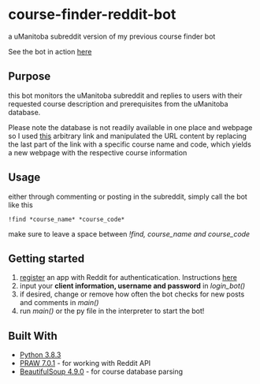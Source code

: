 # course-finder-reddit-bot
a uManitoba subreddit version of my previous course finder bot

See the bot in action [here](https://www.reddit.com/user/kidshelplinebot)

## Purpose
this bot monitors the uManitoba subreddit and replies to users with their requested course description and prerequisites from the uManitoba database.

Please note the database is not readily available in one place and webpage so I used [this](http://crscalprod.ad.umanitoba.ca/Catalog/ViewCatalog.aspx?pageid=viewcatalog&topicgroupid=27309&entitytype=CID&entitycode=COMP+1010) arbitrary link and manipulated the URL content by replacing the last part of the link with a specific course name and code, which yields a new webpage with the respective course information

## Usage
either through commenting or posting in the subreddit, simply call the bot like this
```
!find *course_name* *course_code*
```
make sure to leave a space between *!find, course_name and course_code*

## Getting started
1. [register](https://ssl.reddit.com/prefs/apps/) an app with Reddit for authenticatication. Instructions [here](https://praw.readthedocs.io/en/latest/getting_started/authentication.html)
2. input your **client information, username and password** in *login_bot()* 
3. if desired, change or remove how often the bot checks for new posts and comments in *main()* 
4. run *main()* or the py file in the interpreter to start the bot!

## Built With
* [Python 3.8.3](https://www.python.org/downloads/)
* [PRAW 7.0.1](https://praw.readthedocs.io/en/latest/index.html) - for working with Reddit API
* [BeautifulSoup 4.9.0](https://www.crummy.com/software/BeautifulSoup/bs4/doc/) - for course database parsing

